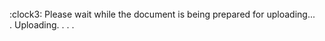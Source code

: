 <br />
:clock3: Please wait while the document is being prepared for uploading... 
<br />
.
Uploading.
.
.
.
